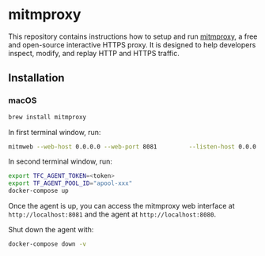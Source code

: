 # mitmproxy

This repository contains instructions how to setup and run [mitmproxy](https://mitmproxy.org/), a free and open-source interactive HTTPS proxy. It is designed to help developers inspect, modify, and replay HTTP and HTTPS traffic.

## Installation
### macOS

```bash
brew install mitmproxy
```

In first terminal window, run:

```bash
mitmweb --web-host 0.0.0.0 --web-port 8081         --listen-host 0.0.0.0 --listen-port 8080         --mode regular         --ssl-insecure         --set confdir=~/.mitmproxy         --set block_global=false
```

In second terminal window, run:

```bash
export TFC_AGENT_TOKEN=<token>
export TF_AGENT_POOL_ID="apool-xxx"
docker-compose up
```

Once the agent is up, you can access the mitmproxy web interface at `http://localhost:8081` and the agent at `http://localhost:8080`.

Shut down the agent with:

```bash
docker-compose down -v
```
